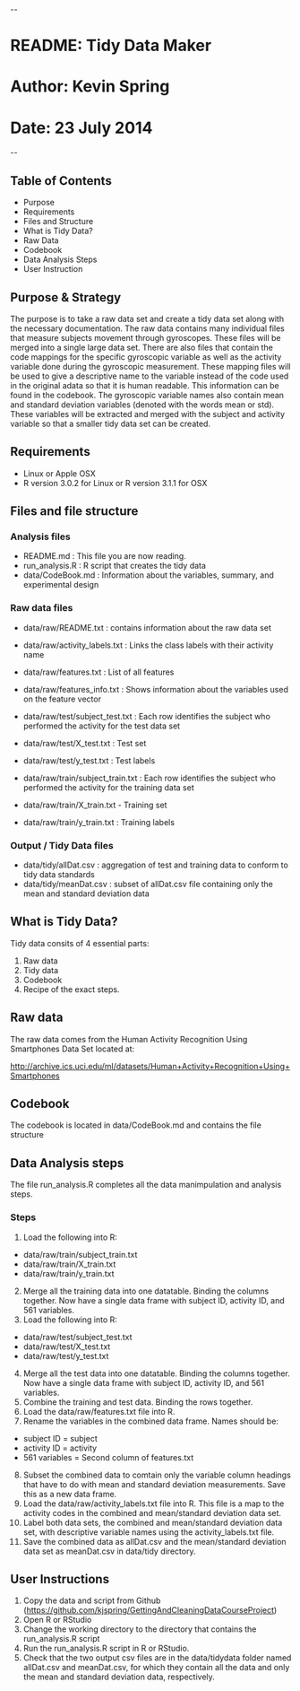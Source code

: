 --
# README: Tidy Data Maker
# Author: Kevin Spring
# Date: 23 July 2014
--

## Table of Contents
* Purpose
* Requirements
* Files and Structure
* What is Tidy Data?
* Raw Data
* Codebook
* Data Analysis Steps
* User Instruction

## Purpose & Strategy
The purpose is to take a raw data set and create a tidy data set along with the necessary documentation. The raw data contains many individual files that measure subjects movement through gyroscopes. These files will be merged into a single large data set. There are also files that contain the code mappings for the specific gyroscopic variable as well as the activity variable done during the gyroscopic measurement. These mapping files will be used to give a descriptive name to the variable instead of the code used in the original adata so that it is human readable. This information can be found in the codebook. The gyroscopic variable names also contain mean and standard deviation variables (denoted with the words mean or std). These variables will be extracted and merged with the subject and activity variable so that a smaller tidy data set can be created.

## Requirements
* Linux or Apple OSX
* R version 3.0.2 for Linux or R version 3.1.1 for OSX

## Files and file structure

### Analysis files

* README.md : This file you are now reading.
* run_analysis.R : R script that creates the tidy data
* data/CodeBook.md : Information about the variables, summary, and experimental design

### Raw data files

* data/raw/README.txt : contains information about the raw data set
* data/raw/activity_labels.txt : Links the class labels with their activity name
* data/raw/features.txt : List of all features
* data/raw/features_info.txt : Shows information about the variables used on the feature vector

* data/raw/test/subject_test.txt : Each row identifies the subject who performed the activity for the test data set
* data/raw/test/X_test.txt : Test set
* data/raw/test/y_test.txt : Test labels
* data/raw/train/subject_train.txt : Each row identifies the subject who performed the activity for the training data set
* data/raw/train/X_train.txt - Training set
* data/raw/train/y_train.txt : Training labels

### Output / Tidy Data files

* data/tidy/allDat.csv : aggregation of test and training data to conform to tidy data standards
* data/tidy/meanDat.csv : subset of allDat.csv file containing only the mean and standard deviation data

## What is Tidy Data?

Tidy data consits of 4 essential parts:

1. Raw data
2. Tidy data
3. Codebook
4. Recipe of the exact steps.


## Raw data

The raw data comes from the Human Activity Recognition Using Smartphones Data Set located at:

http://archive.ics.uci.edu/ml/datasets/Human+Activity+Recognition+Using+Smartphones

## Codebook

The codebook is located in data/CodeBook.md and contains the file structure 

## Data Analysis steps

The file run_analysis.R completes all the data manimpulation and analysis steps.

### Steps
1. Load the following into R:
* data/raw/train/subject_train.txt
* data/raw/train/X_train.txt
* data/raw/train/y_train.txt
2. Merge all the training data into one datatable. Binding the columns together. Now have a single data frame with subject ID, activity ID, and 561 variables.
3. Load the following into R:
* data/raw/test/subject_test.txt
* data/raw/test/X_test.txt
* data/raw/test/y_test.txt
4. Merge all the test data into one datatable. Binding the columns together. Now have a single data frame with subject ID, activity ID, and 561 variables.
5. Combine the training and test data. Binding the rows together.
6. Load the data/raw/features.txt file into R.
7. Rename the variables in the combined data frame. Names should be:
* subject ID = subject
* activity ID = activity
* 561 variables = Second column of features.txt 
8. Subset the combined data to comtain only the variable column headings that have to do with mean and standard deviation measurements.  Save this as a new data frame.
9. Load the data/raw/activity_labels.txt file into R. This file is a map to the activity codes in the combined and mean/standard deviation data set.
10. Label both data sets, the combined and mean/standard deviation data set, with descriptive variable names using the activity_labels.txt file.
11. Save the combined data as allDat.csv and the mean/standard deviation data set as meanDat.csv in data/tidy directory.

## User Instructions

1. Copy the data and script from Github (https://github.com/kjspring/GettingAndCleaningDataCourseProject)
2. Open R or RStudio
3. Change the working directory to the directory that contains the run_analysis.R script
4. Run the run_analysis.R script in R or RStudio.
5. Check that the two output csv files are in the data/tidydata folder named allDat.csv and meanDat.csv, for which they contain all the data and only the mean and standard deviation data, respectively.